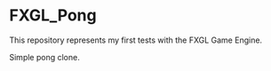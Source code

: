 # FXGL_Pong

This repository represents my first tests with the FXGL Game Engine.

Simple pong clone.


